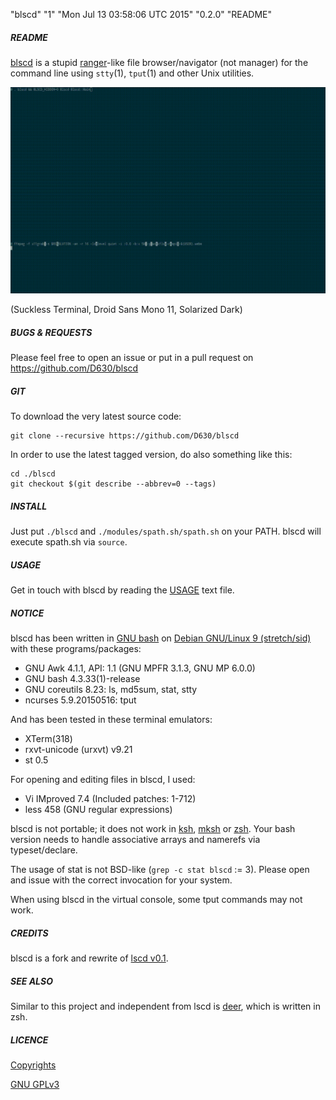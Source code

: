 "blscd" "1" "Mon Jul 13 03:58:06 UTC 2015" "0.2.0" "README"

##### README

[blscd](https://github.com/D630/blscd) is a stupid [ranger](http://ranger.nongnu.org/)-like file browser/navigator (not manager) for the command line using `stty`(1), `tput`(1) and other Unix utilities.

![](https://raw.githubusercontent.com/D630/blscd/master/doc/blscd.gif)

(Suckless Terminal, Droid Sans Mono 11, Solarized Dark)

##### BUGS & REQUESTS

Please feel free to open an issue or put in a pull request on https://github.com/D630/blscd

##### GIT

To download the very latest source code:

```
git clone --recursive https://github.com/D630/blscd
```

In order to use the latest tagged version, do also something like this:

```
cd ./blscd
git checkout $(git describe --abbrev=0 --tags)
```

##### INSTALL

Just put `./blscd` and `./modules/spath.sh/spath.sh` on your PATH. blscd will execute spath.sh via `source`.

##### USAGE

Get in touch with blscd by reading the [USAGE](../master/doc/USAGE.md) text file.

##### NOTICE

blscd has been written in [GNU bash](http://www.gnu.org/software/bash/) on [Debian GNU/Linux 9 (stretch/sid)](https://www.debian.org) with these programs/packages:

- GNU Awk 4.1.1, API: 1.1 (GNU MPFR 3.1.3, GNU MP 6.0.0)
- GNU bash 4.3.33(1)-release
- GNU coreutils 8.23: ls, md5sum, stat, stty
- ncurses 5.9.20150516: tput

And has been tested in these terminal emulators:

- XTerm(318)
- rxvt-unicode (urxvt) v9.21
- st 0.5

For opening and editing files in blscd, I used:

- Vi IMproved 7.4 (Included patches: 1-712)
- less 458 (GNU regular expressions)

blscd is not portable; it does not work in [ksh](http://www.kornshell.com/), [mksh](https://www.mirbsd.org/mksh.htm) or [zsh](http://www.zsh.org/). Your bash version needs to handle associative arrays and namerefs via typeset/declare.

The usage of stat is not BSD-like (`grep -c stat blscd` := 3). Please open and issue with the correct invocation for your system.

When using blscd in the virtual console, some tput commands may not work.

##### CREDITS

blscd is a fork and rewrite of [lscd v0.1](https://github.com/hut/lscd/blob/989cb7e045a4e5e879db9af0f7f7c721d8a93acc/lscd).

##### SEE ALSO

Similar to this project and independent from lscd is [deer](https://github.com/vifon/deer), which is written in zsh.

##### LICENCE

[Copyrights](../master/doc/COPYRIGHT)

[GNU GPLv3](../master/doc/LICENCE)
